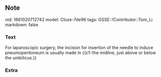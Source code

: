 ## Note
nid: 1661020712742
model: Cloze-7de96
tags: GSSE::!Contributor::Tom_Li
markdown: false

### Text
<div>
  For laparoscopic surgery, the incision for insertion of the
  needle to induce pneumoperitoneum is usually made in {{c1::the
  midline, just above or below the umbilicus.}}
</div>

### Extra

